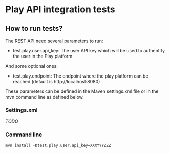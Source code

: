 # Play API integration tests

## How to run tests?

The REST API need several parameters to run:

- test.play.user.api_key: The user API key which will be used to authentify the user in the Play platform.

And some optional ones:

- test.play.endpoint: The endpoint where the play platform can be reached (default is http://localhost:8080)

These parameters can be defined in the Maven settings.xml file or in the mvn command line as defined below.

### Settings.xml

*TODO*

### Command line

    mvn install -Dtest.play.user.api_key=XXXYYYZZZ
